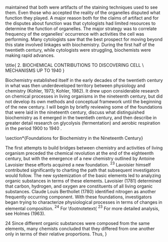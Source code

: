 maintained that both were artifacts of the staining techniques used to see them. Even those who accepted the reality of the organelles disputed what function they played. A major reason both for the claims of artifact and for the disputes about function was that cytologists had limited resources to determine the function of organelles. The major strategy was to correlate frequency of the organelles' occurrence with activities the cell was performing. Many cytologists saw that the best prospect for moving beyond this state involved linkages with biochemistry. During the first half of the twentieth century, while cytologists were struggling, biochemists were making rapid advances.

\title{
2. BIOCHEMICAL CONTRIBUTIONS TO DISCOVERING CELL \\ MECHANISMS UP TO 1940
}

Biochemistry established itself in the early decades of the twentieth century in what was then underdeveloped territory between physiology and chemistry (Kohler, 1973; Kohler, 1982). It drew upon considerable research on chemical processes in living organisms in the nineteenth century, but did not develop its own methods and conceptual framework until the beginning of the new century. I will begin by briefly reviewing some of the foundations that were laid in the nineteenth century, discuss what distinguished biochemistry as it emerged in the twentieth century, and then describe in greater detail research on glycolysis (fermentation) and aerobic respiration in the period 1900 to 1940 .

\section*{Foundations for Biochemistry in the Nineteenth Century}

The first attempts to build bridges between chemistry and activities of living organism preceded the chemical revolution at the end of the eighteenth century, but with the emergence of a new chemistry outlined by Antoine Lavoisier these efforts acquired a new foundation. ${ }^{23}$ Lavoisier himself contributed significantly to charting the path that subsequent investigators would follow. The new systemization of the basic elements led to analyzing organic substances in terms of these elements. Lavoisier (1781) determined that carbon, hydrogen, and oxygen are constituents of all living organic substances. Claude Louis Berthollet (1780) identified nitrogen as another frequently occurring component. With these foundations, investigators began trying to characterize physiological processes in terms of changes in elemental composition. ${ }^{24}$ For
\footnotetext{
${ }^{23}$ For more detailed analysis, see Holmes (1963).

24 Since different organic substances were composed from the same elements, many chemists concluded that they differed from one another only in terms of their relative proportions. Thus,
}